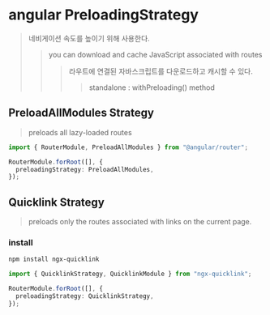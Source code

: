 # angular PreloadingStrategy

> 네비게이션 속도를 높이기 위해 사용한다.
>
> > you can download and cache JavaScript associated with routes
> >
> > > 라우트에 연결된 자바스크립트를 다운로드하고 캐시할 수 있다.
> > >
> > > > standalone : withPreloading() method

## PreloadAllModules Strategy

> preloads all lazy-loaded routes

```ts
import { RouterModule, PreloadAllModules } from "@angular/router";

RouterModule.forRoot([], {
  preloadingStrategy: PreloadAllModules,
});
```

## Quicklink Strategy

> preloads only the routes associated with links on the current page.

### install

```sh
npm install ngx-quicklink
```

```ts
import { QuicklinkStrategy, QuicklinkModule } from "ngx-quicklink";

RouterModule.forRoot([], {
  preloadingStrategy: QuicklinkStrategy,
});
```
